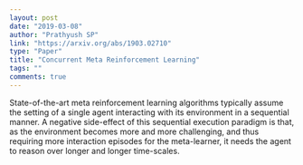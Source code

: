 ```yaml
---
layout: post
date: "2019-03-08"
author: "Prathyush SP"
link: "https://arxiv.org/abs/1903.02710"
type: "Paper"
title: "Concurrent Meta Reinforcement Learning"
tags: ""
comments: true
---
```

State-of-the-art meta reinforcement learning algorithms typically assume the setting of a single agent interacting with its environment in a sequential manner. A negative side-effect of this sequential execution paradigm is that, as the environment becomes more and more challenging, and thus requiring more interaction episodes for the meta-learner, it needs the agent to reason over longer and longer time-scales. 